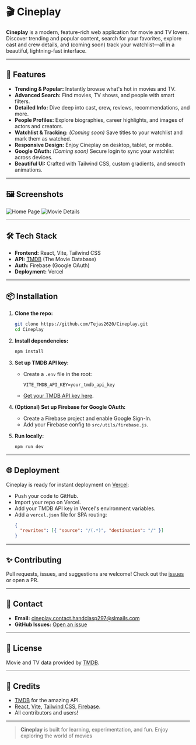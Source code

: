 # 🎬 Cineplay

**Cineplay** is a modern, feature-rich web application for movie and TV lovers. Discover trending and popular content, search for your favorites, explore cast and crew details, and (coming soon) track your watchlist—all in a beautiful, lightning-fast interface.

---

## 🚀 Features

- **Trending & Popular:** Instantly browse what's hot in movies and TV.
- **Advanced Search:** Find movies, TV shows, and people with smart filters.
- **Detailed Info:** Dive deep into cast, crew, reviews, recommendations, and more.
- **People Profiles:** Explore biographies, career highlights, and images of actors and creators.
- **Watchlist & Tracking:** _(Coming soon)_ Save titles to your watchlist and mark them as watched.
- **Responsive Design:** Enjoy Cineplay on desktop, tablet, or mobile.
- **Google OAuth:** _(Coming soon)_ Secure login to sync your watchlist across devices.
- **Beautiful UI:** Crafted with Tailwind CSS, custom gradients, and smooth animations.

---

## 🖼️ Screenshots

![Home Page](screenshots/Home.png)
![Movie Details](screenshots/MovieDetails.png)

---

## 🛠️ Tech Stack

- **Frontend:** React, Vite, Tailwind CSS
- **API:** [TMDB](https://www.themoviedb.org/) (The Movie Database)
- **Auth:** Firebase (Google OAuth)
- **Deployment:** Vercel

---

## 📦 Installation

1. **Clone the repo:**

   ```bash
   git clone https://github.com/Tejas2620/Cineplay.git
   cd Cineplay
   ```

2. **Install dependencies:**

   ```bash
   npm install
   ```

3. **Set up TMDB API key:**

   - Create a `.env` file in the root:
     ```
     VITE_TMDB_API_KEY=your_tmdb_api_key
     ```
   - [Get your TMDB API key here](https://www.themoviedb.org/settings/api).

4. **(Optional) Set up Firebase for Google OAuth:**

   - Create a Firebase project and enable Google Sign-In.
   - Add your Firebase config to `src/utils/firebase.js`.

5. **Run locally:**
   ```bash
   npm run dev
   ```

---

## 🌐 Deployment

Cineplay is ready for instant deployment on [Vercel](https://vercel.com/):

- Push your code to GitHub.
- Import your repo on Vercel.
- Add your TMDB API key in Vercel's environment variables.
- Add a `vercel.json` file for SPA routing:
  ```json
  {
    "rewrites": [{ "source": "/(.*)", "destination": "/" }]
  }
  ```

---

## ✨ Contributing

Pull requests, issues, and suggestions are welcome!
Check out the [issues](https://github.com/Tejas2620/Cineplay/issues) or open a PR.

---

## 📧 Contact

- **Email:** cineplay.contact.handclasp297@slmails.com
- **GitHub Issues:** [Open an issue](https://github.com/Tejas2620/Cineplay/issues)

---

## 📝 License

Movie and TV data provided by [TMDB](https://www.themoviedb.org/).

---

## 🙏 Credits

- [TMDB](https://www.themoviedb.org/) for the amazing API.
- [React](https://react.dev/), [Vite](https://vitejs.dev/), [Tailwind CSS](https://tailwindcss.com/), [Firebase](https://firebase.google.com/).
- All contributors and users!

---

> **Cineplay** is built for learning, experimentation, and fun.
> Enjoy exploring the world of movies
